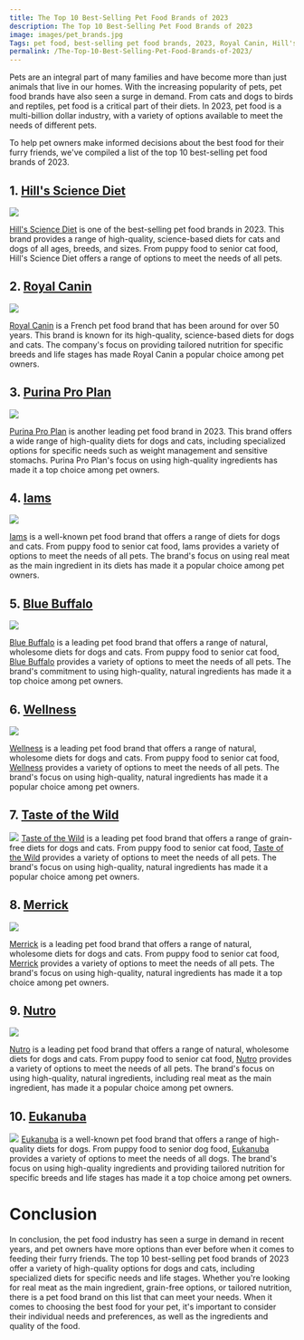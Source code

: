```yaml
---
title: The Top 10 Best-Selling Pet Food Brands of 2023
description: The Top 10 Best-Selling Pet Food Brands of 2023
image: images/pet_brands.jpg
Tags: pet food, best-selling pet food brands, 2023, Royal Canin, Hill's Science Diet, Purina, Blue Buffalo, Iams, Eukanuba, Wellness, Nutro, Taste of the Wild
permalink: /The-Top-10-Best-Selling-Pet-Food-Brands-of-2023/
---
```


Pets are an integral part of many families and have become more than just animals that live in our homes. With the increasing popularity of pets, pet food brands have also seen a surge in demand. From cats and dogs to birds and reptiles, pet food is a critical part of their diets. In 2023, pet food is a multi-billion dollar industry, with a variety of options available to meet the needs of different pets.

To help pet owners make informed decisions about the best food for their furry friends, we've compiled a list of the top 10 best-selling pet food brands of 2023.

## 1. [Hill's Science Diet](https://amzn.to/3y5KDwF)
<a href="https://www.amazon.com/Science-Diet-Senior-Longevity-Chicken/dp/B00063425K?crid=2V439M6ZNAN8F&keywords=Hill%27s+Science+Diet&qid=1677148943&sprefix=hill%27s+science+diet%2Caps%2C648&sr=8-1&linkCode=li2&tag=forpetswith0d-20&linkId=fb83a157a942b53065b2926d50e1a065&language=en_US&ref_=as_li_ss_il" target="_blank"><img border="0" src="//ws-na.amazon-adsystem.com/widgets/q?_encoding=UTF8&ASIN=B00063425K&Format=_SL160_&ID=AsinImage&MarketPlace=US&ServiceVersion=20070822&WS=1&tag=forpetswith0d-20&language=en_US" ></a><img src="https://ir-na.amazon-adsystem.com/e/ir?t=forpetswith0d-20&language=en_US&l=li2&o=1&a=B00063425K" width="1" height="1" border="0" alt="" style="border:none !important; margin:0px !important;" />

[Hill's Science Diet](https://amzn.to/3y5KDwF) is one of the best-selling pet food brands in 2023. This brand provides a range of high-quality, science-based diets for cats and dogs of all ages, breeds, and sizes. From puppy food to senior cat food, Hill's Science Diet offers a range of options to meet the needs of all pets.

## 2. [Royal Canin](https://amzn.to/3YUJYdb)
<a href="https://www.amazon.com/Royal-Canin-Health-Nutrition-Adult/dp/B007PPTJLE?crid=2U3JZXH7XDCFG&keywords=Royal%2BCanin&qid=1677149092&sprefix=royal%2Bcanin%2Caps%2C235&sr=8-1&th=1&linkCode=li2&tag=forpetswith0d-20&linkId=8110552c665f681fdc1081059b046432&language=en_US&ref_=as_li_ss_il" target="_blank"><img border="0" src="//ws-na.amazon-adsystem.com/widgets/q?_encoding=UTF8&ASIN=B007PPTJLE&Format=_SL160_&ID=AsinImage&MarketPlace=US&ServiceVersion=20070822&WS=1&tag=forpetswith0d-20&language=en_US" ></a><img src="https://ir-na.amazon-adsystem.com/e/ir?t=forpetswith0d-20&language=en_US&l=li2&o=1&a=B007PPTJLE" width="1" height="1" border="0" alt="" style="border:none !important; margin:0px !important;" />

[Royal Canin](https://amzn.to/3YUJYdb) is a French pet food brand that has been around for over 50 years. This brand is known for its high-quality, science-based diets for dogs and cats. The company's focus on providing tailored nutrition for specific breeds and life stages has made Royal Canin a popular choice among pet owners.

## 3. [Purina Pro Plan](https://amzn.to/3ILPp8A)
<a href="https://www.amazon.com/Purina-Pro-Plan-Shredded-Chicken/dp/B001QCKS4O?crid=DWPK8ZL5CDQ1&keywords=Purina+Pro+Plan&qid=1677149275&sprefix=purina+pro+plan%2Caps%2C302&sr=8-1&linkCode=li2&tag=forpetswith0d-20&linkId=236737f91b12048faf2c9205e3f6d5bf&language=en_US&ref_=as_li_ss_il" target="_blank"><img border="0" src="//ws-na.amazon-adsystem.com/widgets/q?_encoding=UTF8&ASIN=B001QCKS4O&Format=_SL160_&ID=AsinImage&MarketPlace=US&ServiceVersion=20070822&WS=1&tag=forpetswith0d-20&language=en_US" ></a><img src="https://ir-na.amazon-adsystem.com/e/ir?t=forpetswith0d-20&language=en_US&l=li2&o=1&a=B001QCKS4O" width="1" height="1" border="0" alt="" style="border:none !important; margin:0px !important;" />

[Purina Pro Plan](https://amzn.to/3ILPp8A) is another leading pet food brand in 2023. This brand offers a wide range of high-quality diets for dogs and cats, including specialized options for specific needs such as weight management and sensitive stomachs. Purina Pro Plan's focus on using high-quality ingredients has made it a top choice among pet owners.

## 4. [Iams](https://amzn.to/3IiPpeA)
<a href="https://www.amazon.com/PROACTIVE-HEALTH-Small-Breed-Chicken/dp/B07BCPJJQM?crid=2TJGLN69446HJ&keywords=Iams&qid=1677149351&sprefix=iams%2Caps%2C231&sr=8-5&linkCode=li2&tag=forpetswith0d-20&linkId=6fe1849333aa02430665356ba6e4b867&language=en_US&ref_=as_li_ss_il" target="_blank"><img border="0" src="//ws-na.amazon-adsystem.com/widgets/q?_encoding=UTF8&ASIN=B07BCPJJQM&Format=_SL160_&ID=AsinImage&MarketPlace=US&ServiceVersion=20070822&WS=1&tag=forpetswith0d-20&language=en_US" ></a><img src="https://ir-na.amazon-adsystem.com/e/ir?t=forpetswith0d-20&language=en_US&l=li2&o=1&a=B07BCPJJQM" width="1" height="1" border="0" alt="" style="border:none !important; margin:0px !important;" />

[Iams](https://amzn.to/3IiPpeA) is a well-known pet food brand that offers a range of diets for dogs and cats. From puppy food to senior cat food, Iams provides a variety of options to meet the needs of all pets. The brand's focus on using real meat as the main ingredient in its diets has made it a popular choice among pet owners.

## 5. [Blue Buffalo](https://amzn.to/3KvPwX2)
<a href="https://www.amazon.com/Blue-Buffalo-Protection-Formula-Adult/dp/B0009YWKUA?crid=34M4C7VMCA4XQ&keywords=Blue+Buffalo&qid=1677149431&sprefix=blue+buffalo%2Caps%2C231&sr=8-2&linkCode=li2&tag=forpetswith0d-20&linkId=4bae613632f4ecf03d9f12aa131ac80c&language=en_US&ref_=as_li_ss_il" target="_blank"><img border="0" src="//ws-na.amazon-adsystem.com/widgets/q?_encoding=UTF8&ASIN=B0009YWKUA&Format=_SL160_&ID=AsinImage&MarketPlace=US&ServiceVersion=20070822&WS=1&tag=forpetswith0d-20&language=en_US" ></a><img src="https://ir-na.amazon-adsystem.com/e/ir?t=forpetswith0d-20&language=en_US&l=li2&o=1&a=B0009YWKUA" width="1" height="1" border="0" alt="" style="border:none !important; margin:0px !important;" />

[Blue Buffalo](https://amzn.to/3KvPwX2) is a leading pet food brand that offers a range of natural, wholesome diets for dogs and cats. From puppy food to senior cat food, [Blue Buffalo](https://amzn.to/3KvPwX2) provides a variety of options to meet the needs of all pets. The brand's commitment to using high-quality, natural ingredients has made it a top choice among pet owners.

## 6. [Wellness](https://amzn.to/41j6Jcj) 
<a href="https://www.amazon.com/Wellness-Complete-Natural-Food-12-Pound/dp/B001HYB2P0?crid=1360BW6JBQTFM&keywords=Wellness&qid=1677149500&sprefix=wellness%2Caps%2C240&sr=8-8&linkCode=li2&tag=forpetswith0d-20&linkId=3e3e9a39238bcb7b61fe12583e59830f&language=en_US&ref_=as_li_ss_il" target="_blank"><img border="0" src="//ws-na.amazon-adsystem.com/widgets/q?_encoding=UTF8&ASIN=B001HYB2P0&Format=_SL160_&ID=AsinImage&MarketPlace=US&ServiceVersion=20070822&WS=1&tag=forpetswith0d-20&language=en_US" ></a><img src="https://ir-na.amazon-adsystem.com/e/ir?t=forpetswith0d-20&language=en_US&l=li2&o=1&a=B001HYB2P0" width="1" height="1" border="0" alt="" style="border:none !important; margin:0px !important;" />

[Wellness](https://amzn.to/41j6Jcj)  is a leading pet food brand that offers a range of natural, wholesome diets for dogs and cats. From puppy food to senior cat food, [Wellness](https://amzn.to/41j6Jcj)  provides a variety of options to meet the needs of all pets. The brand's focus on using high-quality, natural ingredients has made it a popular choice among pet owners.

## 7. [Taste of the Wild](https://amzn.to/3EzQQoa)
<a href="https://www.amazon.com/Taste-Wild-Protein-Appalachian-Valley/dp/B0153VN0IE?crid=1MB6LV5VEY96&keywords=Taste+of+the+Wild&qid=1677149605&sprefix=taste+of+the+wild%2Caps%2C251&sr=8-1&linkCode=li2&tag=forpetswith0d-20&linkId=deba81bbd1d9fa0ad4feab3615e08e28&language=en_US&ref_=as_li_ss_il" target="_blank"><img border="0" src="//ws-na.amazon-adsystem.com/widgets/q?_encoding=UTF8&ASIN=B0153VN0IE&Format=_SL160_&ID=AsinImage&MarketPlace=US&ServiceVersion=20070822&WS=1&tag=forpetswith0d-20&language=en_US" ></a><img src="https://ir-na.amazon-adsystem.com/e/ir?t=forpetswith0d-20&language=en_US&l=li2&o=1&a=B0153VN0IE" width="1" height="1" border="0" alt="" style="border:none !important; margin:0px !important;" />
[Taste of the Wild](https://amzn.to/3EzQQoa)  is a leading pet food brand that offers a range of grain-free diets for dogs and cats. From puppy food to senior cat food, [Taste of the Wild](https://amzn.to/3EzQQoa)  provides a variety of options to meet the needs of all pets. The brand's focus on using high-quality, natural ingredients has made it a popular choice among pet owners.

## 8. [Merrick](https://amzn.to/3INawHr)
<a href="https://www.amazon.com/Merrick-Grain-Texas-Potato-Recipe/dp/B07WMC7V21?crid=1THGIKBHQXKB5&keywords=Merrick&qid=1677149678&sprefix=merrick%2Caps%2C273&sr=8-1&linkCode=li2&tag=forpetswith0d-20&linkId=5ecfda58a9132c916b4c6a8a2c193cc5&language=en_US&ref_=as_li_ss_il" target="_blank"><img border="0" src="//ws-na.amazon-adsystem.com/widgets/q?_encoding=UTF8&ASIN=B07WMC7V21&Format=_SL160_&ID=AsinImage&MarketPlace=US&ServiceVersion=20070822&WS=1&tag=forpetswith0d-20&language=en_US" ></a><img src="https://ir-na.amazon-adsystem.com/e/ir?t=forpetswith0d-20&language=en_US&l=li2&o=1&a=B07WMC7V21" width="1" height="1" border="0" alt="" style="border:none !important; margin:0px !important;" />

[Merrick](https://amzn.to/3INawHr) is a leading pet food brand that offers a range of natural, wholesome diets for dogs and cats. From puppy food to senior cat food, [Merrick](https://amzn.to/3INawHr) provides a variety of options to meet the needs of all pets. The brand's focus on using high-quality, natural ingredients has made it a top choice among pet owners.

## 9. [Nutro](https://amzn.to/3SsGhsz)
<a href="https://www.amazon.com/NATURAL-CHOICE-Chicken-Recipe-Kibble/dp/B00TZGAB36?crid=3EUC81AL4TGPR&keywords=Nutro&qid=1677149741&sprefix=nutro%2Caps%2C244&sr=8-1&linkCode=li2&tag=forpetswith0d-20&linkId=3f76d7618c9c08f2782298ed7b9b480f&language=en_US&ref_=as_li_ss_il" target="_blank"><img border="0" src="//ws-na.amazon-adsystem.com/widgets/q?_encoding=UTF8&ASIN=B00TZGAB36&Format=_SL160_&ID=AsinImage&MarketPlace=US&ServiceVersion=20070822&WS=1&tag=forpetswith0d-20&language=en_US" ></a><img src="https://ir-na.amazon-adsystem.com/e/ir?t=forpetswith0d-20&language=en_US&l=li2&o=1&a=B00TZGAB36" width="1" height="1" border="0" alt="" style="border:none !important; margin:0px !important;" />

[Nutro](https://amzn.to/3SsGhsz) is a leading pet food brand that offers a range of natural, wholesome diets for dogs and cats. From puppy food to senior cat food, [Nutro](https://amzn.to/3SsGhsz) provides a variety of options to meet the needs of all pets. The brand's focus on using high-quality, natural ingredients, including real meat as the main ingredient, has made it a popular choice among pet owners.

## 10. [Eukanuba](https://amzn.to/3KrOyeu)
<a href="https://www.amazon.com/Eukanuba-Adult-Large-Breed-Pounds/dp/B007X5H5CQ?crid=25INM250KS1R7&keywords=Eukanuba&qid=1677149809&sprefix=eukanuba%2Caps%2C237&sr=8-2&linkCode=li2&tag=forpetswith0d-20&linkId=560e13f0cce22d5df8b25553d11e3206&language=en_US&ref_=as_li_ss_il" target="_blank"><img border="0" src="//ws-na.amazon-adsystem.com/widgets/q?_encoding=UTF8&ASIN=B007X5H5CQ&Format=_SL160_&ID=AsinImage&MarketPlace=US&ServiceVersion=20070822&WS=1&tag=forpetswith0d-20&language=en_US" ></a><img src="https://ir-na.amazon-adsystem.com/e/ir?t=forpetswith0d-20&language=en_US&l=li2&o=1&a=B007X5H5CQ" width="1" height="1" border="0" alt="" style="border:none !important; margin:0px !important;" />
[Eukanuba](https://amzn.to/3KrOyeu) is a well-known pet food brand that offers a range of high-quality diets for dogs. From puppy food to senior dog food, [Eukanuba](https://amzn.to/3KrOyeu) provides a variety of options to meet the needs of all dogs. The brand's focus on using high-quality ingredients and providing tailored nutrition for specific breeds and life stages has made it a top choice among pet owners.

# Conclusion

In conclusion, the pet food industry has seen a surge in demand in recent years, and pet owners have more options than ever before when it comes to feeding their furry friends. The top 10 best-selling pet food brands of 2023 offer a variety of high-quality options for dogs and cats, including specialized diets for specific needs and life stages. Whether you're looking for real meat as the main ingredient, grain-free options, or tailored nutrition, there is a pet food brand on this list that can meet your needs. When it comes to choosing the best food for your pet, it's important to consider their individual needs and preferences, as well as the ingredients and quality of the food.